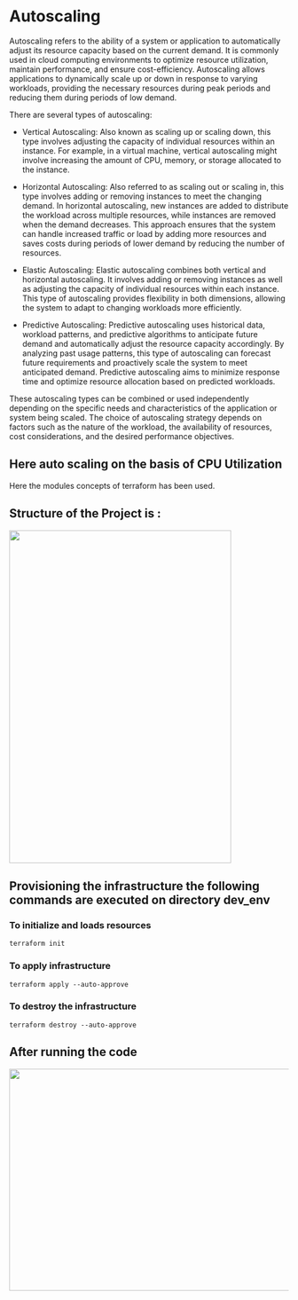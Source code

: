 # Autoscaling
Autoscaling refers to the ability of a system or application to automatically adjust its resource capacity based on the current demand. It is commonly used in cloud computing environments to optimize resource utilization, maintain performance, and ensure cost-efficiency. Autoscaling allows applications to dynamically scale up or down in response to varying workloads, providing the necessary resources during peak periods and reducing them during periods of low demand.

There are several types of autoscaling:

- Vertical Autoscaling: Also known as scaling up or scaling down, this type involves adjusting the capacity of individual resources within an instance. For example, in a virtual machine, vertical autoscaling might involve increasing the amount of CPU, memory, or storage allocated to the instance.

- Horizontal Autoscaling: Also referred to as scaling out or scaling in, this type involves adding or removing instances to meet the changing demand. In horizontal autoscaling, new instances are added to distribute the workload across multiple resources, while instances are removed when the demand decreases. This approach ensures that the system can handle increased traffic or load by adding more resources and saves costs during periods of lower demand by reducing the number of resources.

- Elastic Autoscaling: Elastic autoscaling combines both vertical and horizontal autoscaling. It involves adding or removing instances as well as adjusting the capacity of individual resources within each instance. This type of autoscaling provides flexibility in both dimensions, allowing the system to adapt to changing workloads more efficiently.

- Predictive Autoscaling: Predictive autoscaling uses historical data, workload patterns, and predictive algorithms to anticipate future demand and automatically adjust the resource capacity accordingly. By analyzing past usage patterns, this type of autoscaling can forecast future requirements and proactively scale the system to meet anticipated demand. Predictive autoscaling aims to minimize response time and optimize resource allocation based on predicted workloads.

These autoscaling types can be combined or used independently depending on the specific needs and characteristics of the application or system being scaled. The choice of autoscaling strategy depends on factors such as the nature of the workload, the availability of resources, cost considerations, and the desired performance objectives.

## Here auto scaling  on the basis of CPU Utilization 
Here the modules concepts of terraform has been used. 
## Structure of the Project is :
<img src="https://github.com/CloudSantosh/aws_autoscaling_terraform/blob/master/image/project_structure.png" width="400" height="600" alignment="center">


## Provisioning  the infrastructure the following commands are executed on directory dev_env

### To initialize and loads resources

    terraform init

### To apply infrastructure

    terraform apply --auto-approve

### To destroy the infrastructure

    terraform destroy --auto-approve
    
## After running the code 
<img src="https://github.com/CloudSantosh/aws_autoscaling_terraform/blob/master/image/autoscaling_cpu.jpeg" width="600" height="400">


